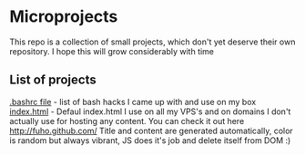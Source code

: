 Microprojects
=============

This repo is a collection of small projects,  which don't yet deserve their own repository. I hope this will grow considerably with time

List of projects
----------------
[.bashrc file](.bashrc) - list of bash hacks I came up with and use on my box  
[index.html](index.html) - Defaul index.html I use on all my VPS's and on domains I don't actually use for hosting any content. You can check it out here http://fuho.github.com/ Title and content are generated automatically, color is random but always vibrant, JS does it's job and delete itself from DOM :)